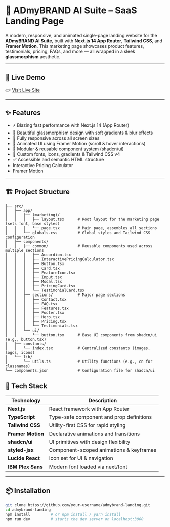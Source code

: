 # 🚀 ADmyBRAND AI Suite – SaaS Landing Page

A modern, responsive, and animated single-page landing website for the **ADmyBRAND AI Suite**, built with **Next.js 14 App Router**, **Tailwind CSS**, and **Framer Motion**. This marketing page showcases product features, testimonials, pricing, FAQs, and more — all wrapped in a sleek **glassmorphism** aesthetic.

---
## 🚀 Live Demo
👉 [Visit Live Site](https://myaiadmybrand.netlify.app/)

---

## ✨ Features

- ⚡️ Blazing fast performance with Next.js 14 (App Router)
- 🎨 Beautiful glassmorphism design with soft gradients & blur effects
- 📱 Fully responsive across all screen sizes
- 🧠 Animated UI using Framer Motion (scroll & hover interactions)
- 🧩 Modular & reusable component system (shadcn/ui)
- 🌈 Custom fonts, icons, gradients & Tailwind CSS v4
- ✅ Accessible and semantic HTML structure
- Interactive Pricing Calculator
- Framer Motion

---

## 🏗️ Project Structure

```text
├── src/
│   ├── app/
│   │   ├── (marketing)/
│   │   │   ├── layout.tsx      # Root layout for the marketing page (sets font, base styles)
│   │   │   └── page.tsx        # Main page, assembles all sections
│   │   └── globals.css         # Global styles and Tailwind CSS configuration
│   ├── components/
│   │   ├── common/             # Reusable components used across multiple sections
│   │   │   ├── Accordion.tsx
│   │   │   ├── InteractivePricingCalculator.tsx
│   │   │   ├── Button.tsx
│   │   │   ├── Card.tsx
│   │   │   ├── FeatureIcon.tsx
│   │   │   ├── Input.tsx
│   │   │   ├── Modal.tsx
│   │   │   ├── PricingCard.tsx
│   │   │   └── TestimonialCard.tsx
│   │   ├── sections/           # Major page sections
│   │   │   ├── Contact.tsx
│   │   │   ├── FAQ.tsx
│   │   │   ├── Features.tsx
│   │   │   ├── Footer.tsx
│   │   │   ├── Hero.tsx
│   │   │   ├── Pricing.tsx
│   │   │   └── Testimonials.tsx
│   │   └── ui/   
│   │       └── button.tsx      # Base UI components from shadcn/ui (e.g., button.tsx)
│   ├── constants/ 
│   │   └── index.tsx           # Centralized constants (images, logos, icons)
│   └── lib/
│       └── utils.ts            # Utility functions (e.g., cn for classnames)
└── components.json             # Configuration file for shadcn/ui
```


## 🔧 Tech Stack

| Technology     | Description                                 |
|----------------|---------------------------------------------|
| **Next.js**    | React framework with App Router              |
| **TypeScript** | Type-safe component and prop definitions     |
| **Tailwind CSS** | Utility-first CSS for rapid styling        |
| **Framer Motion** | Declarative animations and transitions   |
| **shadcn/ui**  | UI primitives with design flexibility        |
| **styled-jsx** | Component-scoped animations & keyframes      |
| **Lucide React** | Icon set for UI & navigation               |
| **IBM Plex Sans** | Modern font loaded via next/font          |

---


## 📦 Installation


```bash
git clone https://github.com/your-username/admybrand-landing.git
cd admybrand-landing
npm install         # or npm install / yarn install
npm run dev         # starts the dev server on localhost:3000
